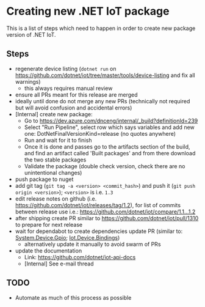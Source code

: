 # Creating new .NET IoT package

This is a list of steps which need to happen in order to create new package version of .NET IoT.

## Steps

- regenerate device listing (`dotnet run` on https://github.com/dotnet/iot/tree/master/tools/device-listing and fix all warnings)
  - this always requires manual review
- ensure all PRs meant for this release are merged
- ideally until done do not merge any new PRs (technically not required but will avoid confusion and accidental errors)
- [Internal] create new package:
  - Go to https://dev.azure.com/dnceng/internal/_build?definitionId=239
  - Select "Run Pipeline", select row which says variables and add new one: DotNetFinalVersionKind=release (no quotes anywhere)
  - Run and wait for it to finish
  - Once it is done and passes go to the artifacts section of the build, and find an artifact called 'Built packages' and from there download the two stable packages
  - Validate the package (double check version, check there are no unintentional changes)
- push package to nuget
- add git tag (`git tag -a <version> <commit_hash>`) and push it (`git push origin <version>`); `<version>` is i.e. `1.3`
- edit release notes on github (i.e. https://github.com/dotnet/iot/releases/tag/1.2), for list of commits between release use i.e.: https://github.com/dotnet/iot/compare/1.1...1.2
- after shipping create PR similar to https://github.com/dotnet/iot/pull/1310 to prepare for next release
- wait for dependabot to create dependencies update PR (similar to: [System.Device.Gpio](https://github.com/dotnet/iot/pulls?q=is%3Apr+Bump+System.Device.Gpio+is%3Aclosed+author%3Aapp%2Fdependabot); [Iot.Device.Bindings](https://github.com/dotnet/iot/pulls?q=is%3Apr+Bump+Iot.Device.Bindings+is%3Aclosed+author%3Aapp%2Fdependabot))
  - alternatively update it manually to avoid swarm of PRs
- update the documentation
  - Link: https://github.com/dotnet/iot-api-docs
  - [Internal] See e-mail thread

## TODO

- Automate as much of this process as possible
